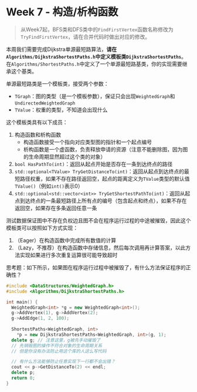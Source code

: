 # Week 7 - 构造/析构函数

> 从Week7起，BFS类和DFS类中的`FindFirstVertex`函数名称修改为`TryFindFirstVertex`，请在合并代码时做出对应的修改。

本周我们需要完成Dijkstra单源最短路算法，**请在`Algorithms/DijkstraShortestPaths.h`中定义模板类`DijkstraShortestPaths`**。在`Algorithms/ShortestPaths.h`中定义了一个单源最短路基类，你的实现需要继承这个基类。

单源最短路类是一个模板类，接受两个参数：

- `TGraph`：图的类型（是一个模板参数），保证只会出现`WeightedGraph`和`UndirectedWeightedGraph`
- `TValue`：权重的类型，不知道会出现什么

这个模板类具有以下成员：

1. 构造函数和析构函数
   - 构造函数接受一个指向对应类型图的指针和一个起点编号
   - 析构函数是一个虚函数，负责释放申请的资源（注意不能删除图，因为图的生命周期显然超过这个类的对象）
2. `bool HasPathTo(int)`：返回从起点开始是否存在一条到达终点的路径
3. `std::optional<TValue> TryGetDistanceTo(int)`：返回从起点到达终点的最短路径权重，如果不存在路径返回空，起点的距离定义为`TValue`类型的默认值`TValue()`（例如`int()`表示0）
4. `std::optional<std::vector<int>> TryGetShortestPathTo(int)`：返回从起点到达终点的一条最短路径上所有点的编号（包含起点和终点），如果不存在返回空，如果存在多条返回任意一条

测试数据保证图中不存在负权边且图不会在程序运行过程的中途被摧毁，因此这个模板类可以按照如下方式实现：

1. （Eager）在构造函数中完成所有数值的计算
2. （Lazy，不推荐）在构造函数中存储信息，然后每次调用再计算答案，以此方法实现如果进行多次重复运算很可能导致超时

思考题：如下所示，如果图在程序运行过程中被摧毁了，有什么方法保证程序的正确性？

```c++
#include <DataStructures/WeightedGraph.h>
#include <Algorithms/DijkstraShortestPaths.h>

int main() {
  WeightedGraph<int> *g = new WeightedGraph<int>();
  g->AddVertex(1), g->AddVertex(2);
  g->AddEdge(1, 2, 100);
  
  ShortestPaths<WeightedGraph, int>
    *p = new DijkstraShortestPaths<WeightedGraph, int>(g, 1);
  delete g; // 注意这里，g被先手动摧毁了
  // 先销毁图的操作不符合对象的生命周期关系
  // 但是你没有办法防止用这个库的人这么写代码

  // 有什么方法能够防止任意实现下一行都不会出错？
  cout << p->GetDistanceTo(2) << endl;
  delete p;
  return 0;
}
```